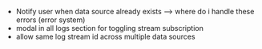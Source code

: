 - Notify user when data source already exists --> where do i handle these errors (error system)
- modal in all logs section for toggling stream subscription
- allow same log stream id across multiple data sources

